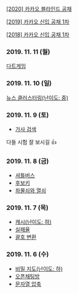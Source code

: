 
[[2020] 카카오 블라인드 공채](/2020/README.md)

[[2019] 카카오 신입 공채 1차](/2019/README.md)

[[2018] 카카오 신입 공채 1차](/2018/README.md)


### 2019. 11. 11 (월)

[다트게임](https://programmers.co.kr/learn/courses/30/lessons/17682)


### 2019. 11. 10 (일)

[뉴스 클러스터링(난이도: 중)](https://programmers.co.kr/learn/courses/30/lessons/17677)

### 2019. 11. 9 (토)

* [가사 검색](https://programmers.co.kr/learn/courses/30/lessons/60060)

다들 시험 잘 보시길 👍


### 2019. 11. 8 (금)

* [셔틀버스](https://programmers.co.kr/learn/courses/30/lessons/17678)
* [후보키](https://www.welcomekakao.com/learn/courses/30/lessons/42890)
* [좌물쇠와 열쇠](https://programmers.co.kr/learn/courses/30/lessons/60059)


### 2019. 11. 7 (목)


* [캐시(난이도: 하)](https://programmers.co.kr/learn/courses/30/lessons/17680)
* [실패율](https://www.welcomekakao.com/learn/courses/30/lessons/42889)
* [괄호 변환](https://programmers.co.kr/learn/courses/30/lessons/60058)


### 2019. 11. 6 (수)

* [비밀 지도(난이도: 하)](https://github.com/SwiftAlgorithmClub/BlastingKakao/blob/master/2018/README.md#1-%EB%B9%84%EB%B0%80-%EC%A7%80%EB%8F%84%EB%82%9C%EC%9D%B4%EB%8F%84-%ED%95%98)
* [오픈채팅방](https://github.com/SwiftAlgorithmClub/BlastingKakao/blob/master/2019/README.md#1-%EC%98%A4%ED%94%88%EC%B1%84%ED%8C%85%EB%B0%A9)
* [문자열 압축](https://github.com/SwiftAlgorithmClub/BlastingKakao/blob/master/2020/README.md#1-%EB%AC%B8%EC%9E%90%EC%97%B4-%EC%95%95%EC%B6%95)



